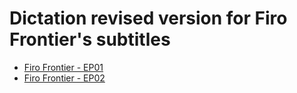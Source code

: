 # Dictation revised version for Firo Frontier's subtitles

- [Firo Frontier - EP01](./Firo-Frontier-EP01.md)
- [Firo Frontier - EP02](./Firo-Frontier-EP02.md)
